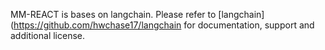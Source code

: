 MM-REACT is bases on langchain.
Please refer to [langchain](https://github.com/hwchase17/langchain for documentation, support and additional license.
